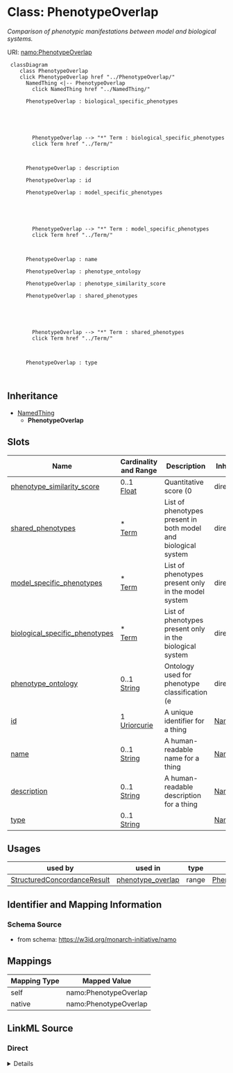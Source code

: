 

# Class: PhenotypeOverlap 


_Comparison of phenotypic manifestations between model and biological systems._





URI: [namo:PhenotypeOverlap](https://w3id.org/monarch-initiative/namo/PhenotypeOverlap)





```mermaid
 classDiagram
    class PhenotypeOverlap
    click PhenotypeOverlap href "../PhenotypeOverlap/"
      NamedThing <|-- PhenotypeOverlap
        click NamedThing href "../NamedThing/"
      
      PhenotypeOverlap : biological_specific_phenotypes
        
          
    
        
        
        PhenotypeOverlap --> "*" Term : biological_specific_phenotypes
        click Term href "../Term/"
    

        
      PhenotypeOverlap : description
        
      PhenotypeOverlap : id
        
      PhenotypeOverlap : model_specific_phenotypes
        
          
    
        
        
        PhenotypeOverlap --> "*" Term : model_specific_phenotypes
        click Term href "../Term/"
    

        
      PhenotypeOverlap : name
        
      PhenotypeOverlap : phenotype_ontology
        
      PhenotypeOverlap : phenotype_similarity_score
        
      PhenotypeOverlap : shared_phenotypes
        
          
    
        
        
        PhenotypeOverlap --> "*" Term : shared_phenotypes
        click Term href "../Term/"
    

        
      PhenotypeOverlap : type
        
      
```





## Inheritance
* [NamedThing](NamedThing.md)
    * **PhenotypeOverlap**



## Slots

| Name | Cardinality and Range | Description | Inheritance |
| ---  | --- | --- | --- |
| [phenotype_similarity_score](phenotype_similarity_score.md) | 0..1 <br/> [Float](Float.md) | Quantitative score (0 | direct |
| [shared_phenotypes](shared_phenotypes.md) | * <br/> [Term](Term.md) | List of phenotypes present in both model and biological system | direct |
| [model_specific_phenotypes](model_specific_phenotypes.md) | * <br/> [Term](Term.md) | List of phenotypes present only in the model system | direct |
| [biological_specific_phenotypes](biological_specific_phenotypes.md) | * <br/> [Term](Term.md) | List of phenotypes present only in the biological system | direct |
| [phenotype_ontology](phenotype_ontology.md) | 0..1 <br/> [String](String.md) | Ontology used for phenotype classification (e | direct |
| [id](id.md) | 1 <br/> [Uriorcurie](Uriorcurie.md) | A unique identifier for a thing | [NamedThing](NamedThing.md) |
| [name](name.md) | 0..1 <br/> [String](String.md) | A human-readable name for a thing | [NamedThing](NamedThing.md) |
| [description](description.md) | 0..1 <br/> [String](String.md) | A human-readable description for a thing | [NamedThing](NamedThing.md) |
| [type](type.md) | 0..1 <br/> [String](String.md) |  | [NamedThing](NamedThing.md) |





## Usages

| used by | used in | type | used |
| ---  | --- | --- | --- |
| [StructuredConcordanceResult](StructuredConcordanceResult.md) | [phenotype_overlap](phenotype_overlap.md) | range | [PhenotypeOverlap](PhenotypeOverlap.md) |







## Identifier and Mapping Information






### Schema Source


* from schema: https://w3id.org/monarch-initiative/namo




## Mappings

| Mapping Type | Mapped Value |
| ---  | ---  |
| self | namo:PhenotypeOverlap |
| native | namo:PhenotypeOverlap |






## LinkML Source

<!-- TODO: investigate https://stackoverflow.com/questions/37606292/how-to-create-tabbed-code-blocks-in-mkdocs-or-sphinx -->

### Direct

<details>
```yaml
name: PhenotypeOverlap
description: Comparison of phenotypic manifestations between model and biological
  systems.
from_schema: https://w3id.org/monarch-initiative/namo
is_a: NamedThing
attributes:
  phenotype_similarity_score:
    name: phenotype_similarity_score
    description: Quantitative score (0.0-1.0) representing phenotypic similarity.
    from_schema: https://w3id.org/monarch-initiative/namo
    rank: 1000
    domain_of:
    - PhenotypeOverlap
    range: float
  shared_phenotypes:
    name: shared_phenotypes
    description: List of phenotypes present in both model and biological system.
    from_schema: https://w3id.org/monarch-initiative/namo
    rank: 1000
    domain_of:
    - PhenotypeOverlap
    range: Term
    multivalued: true
    inlined: true
    inlined_as_list: true
  model_specific_phenotypes:
    name: model_specific_phenotypes
    description: List of phenotypes present only in the model system.
    from_schema: https://w3id.org/monarch-initiative/namo
    rank: 1000
    domain_of:
    - PhenotypeOverlap
    range: Term
    multivalued: true
    inlined: true
    inlined_as_list: true
  biological_specific_phenotypes:
    name: biological_specific_phenotypes
    description: List of phenotypes present only in the biological system.
    from_schema: https://w3id.org/monarch-initiative/namo
    rank: 1000
    domain_of:
    - PhenotypeOverlap
    range: Term
    multivalued: true
    inlined: true
    inlined_as_list: true
  phenotype_ontology:
    name: phenotype_ontology
    description: Ontology used for phenotype classification (e.g., HPO, MP).
    from_schema: https://w3id.org/monarch-initiative/namo
    rank: 1000
    domain_of:
    - PhenotypeOverlap

```
</details>

### Induced

<details>
```yaml
name: PhenotypeOverlap
description: Comparison of phenotypic manifestations between model and biological
  systems.
from_schema: https://w3id.org/monarch-initiative/namo
is_a: NamedThing
attributes:
  phenotype_similarity_score:
    name: phenotype_similarity_score
    description: Quantitative score (0.0-1.0) representing phenotypic similarity.
    from_schema: https://w3id.org/monarch-initiative/namo
    rank: 1000
    alias: phenotype_similarity_score
    owner: PhenotypeOverlap
    domain_of:
    - PhenotypeOverlap
    range: float
  shared_phenotypes:
    name: shared_phenotypes
    description: List of phenotypes present in both model and biological system.
    from_schema: https://w3id.org/monarch-initiative/namo
    rank: 1000
    alias: shared_phenotypes
    owner: PhenotypeOverlap
    domain_of:
    - PhenotypeOverlap
    range: Term
    multivalued: true
    inlined: true
    inlined_as_list: true
  model_specific_phenotypes:
    name: model_specific_phenotypes
    description: List of phenotypes present only in the model system.
    from_schema: https://w3id.org/monarch-initiative/namo
    rank: 1000
    alias: model_specific_phenotypes
    owner: PhenotypeOverlap
    domain_of:
    - PhenotypeOverlap
    range: Term
    multivalued: true
    inlined: true
    inlined_as_list: true
  biological_specific_phenotypes:
    name: biological_specific_phenotypes
    description: List of phenotypes present only in the biological system.
    from_schema: https://w3id.org/monarch-initiative/namo
    rank: 1000
    alias: biological_specific_phenotypes
    owner: PhenotypeOverlap
    domain_of:
    - PhenotypeOverlap
    range: Term
    multivalued: true
    inlined: true
    inlined_as_list: true
  phenotype_ontology:
    name: phenotype_ontology
    description: Ontology used for phenotype classification (e.g., HPO, MP).
    from_schema: https://w3id.org/monarch-initiative/namo
    rank: 1000
    alias: phenotype_ontology
    owner: PhenotypeOverlap
    domain_of:
    - PhenotypeOverlap
    range: string
  id:
    name: id
    description: A unique identifier for a thing
    from_schema: https://w3id.org/monarch-initiative/namo
    rank: 1000
    slot_uri: schema:identifier
    identifier: true
    alias: id
    owner: PhenotypeOverlap
    domain_of:
    - NamedThing
    - Reference
    range: uriorcurie
    required: true
  name:
    name: name
    description: A human-readable name for a thing
    from_schema: https://w3id.org/monarch-initiative/namo
    rank: 1000
    slot_uri: schema:name
    alias: name
    owner: PhenotypeOverlap
    domain_of:
    - NamedThing
    range: string
  description:
    name: description
    description: A human-readable description for a thing
    from_schema: https://w3id.org/monarch-initiative/namo
    rank: 1000
    slot_uri: schema:description
    alias: description
    owner: PhenotypeOverlap
    domain_of:
    - NamedThing
    range: string
  type:
    name: type
    from_schema: https://w3id.org/monarch-initiative/namo
    rank: 1000
    designates_type: true
    alias: type
    owner: PhenotypeOverlap
    domain_of:
    - NamedThing
    range: string

```
</details>